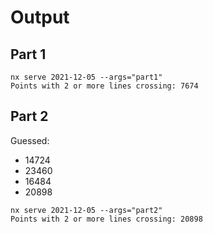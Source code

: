 # Output

## Part 1

```
nx serve 2021-12-05 --args="part1"
Points with 2 or more lines crossing: 7674
```

## Part 2

Guessed:

* 14724
* 23460
* 16484
* 20898


```
nx serve 2021-12-05 --args="part2"
Points with 2 or more lines crossing: 20898
```
